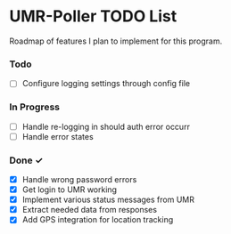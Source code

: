 # UMR-Poller TODO List

Roadmap of features I plan to implement for this program.

### Todo

- [ ] Configure logging settings through config file

### In Progress

- [ ] Handle re-logging in should auth error occurr
- [ ] Handle error states

### Done ✓

- [X] Handle wrong password errors
- [x] Get login to UMR working
- [x] Implement various status messages from UMR
- [X] Extract needed data from responses
- [X] Add GPS integration for location tracking

